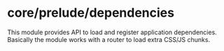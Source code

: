 # core/prelude/dependencies

This module provides API to load and register application dependencies. Basically the module works with a router to load extra CSS/JS chunks.
